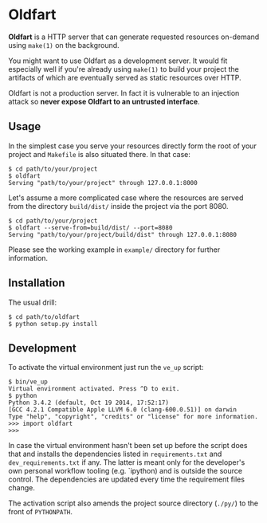 Oldfart
=======

**Oldfart** is a HTTP server that can generate requested resources on-demand
using `make(1)` on the background.

You might want to use Oldfart as a development server. It would fit especially
well if you're already using `make(1)` to build your project the artifacts of
which are eventually served as static resources over HTTP.

Oldfart is not a production server. In fact it is vulnerable to an injection
attack so **never expose Oldfart to an untrusted interface**.


Usage
-----

In the simplest case you serve your resources directly form the root of your
project and `Makefile` is also situated there. In that case:

    $ cd path/to/your/project
    $ oldfart
    Serving "path/to/your/project" through 127.0.0.1:8000

Let's assume a more complicated case where the resources are served from the
directory `build/dist/` inside the project via the port 8080.

    $ cd path/to/your/project
    $ oldfart --serve-from=build/dist/ --port=8080
    Serving "path/to/your/project/build/dist" through 127.0.0.1:8080

Please see the working example in `example/` directory for further
information.


Installation
------------

The usual drill:

    $ cd path/to/oldfart
    $ python setup.py install


Development
-----------

To activate the virtual environment just run the `ve_up` script:

    $ bin/ve_up
    Virtual environment activated. Press ^D to exit.
    $ python
    Python 3.4.2 (default, Oct 19 2014, 17:52:17)
    [GCC 4.2.1 Compatible Apple LLVM 6.0 (clang-600.0.51)] on darwin
    Type "help", "copyright", "credits" or "license" for more information.
    >>> import oldfart
    >>>

In case the virtual environment hasn't been set up before the script does that
and installs the dependencies listed in `requirements.txt` and
`dev_requirements.txt` if any. The latter is meant only for the developer's
own personal workflow tooling (e.g. `ipython) and is outside the source
control. The dependencies are updated every time the requirement files change.

The activation script also amends the project source directory (`./py/`) to
the front of `PYTHONPATH`.
